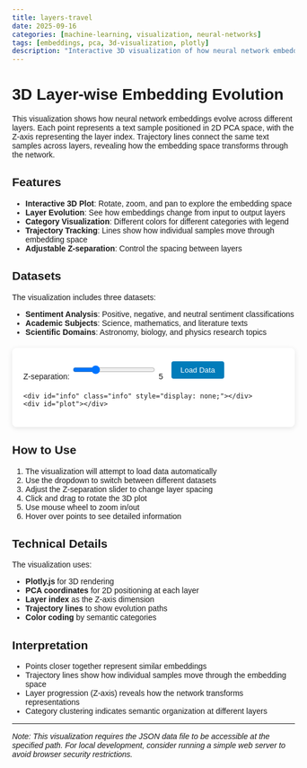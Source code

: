 ```yaml
---
title: layers-travel
date: 2025-09-16
categories: [machine-learning, visualization, neural-networks]
tags: [embeddings, pca, 3d-visualization, plotly]
description: "Interactive 3D visualization of how neural network embeddings evolve across layers"
---
```


# 3D Layer-wise Embedding Evolution

This visualization shows how neural network embeddings evolve across different layers. Each point represents a text sample positioned in 2D PCA space, with the Z-axis representing the layer index. Trajectory lines connect the same text samples across layers, revealing how the embedding space transforms through the network.

## Features

- **Interactive 3D Plot**: Rotate, zoom, and pan to explore the embedding space
- **Layer Evolution**: See how embeddings change from input to output layers
- **Category Visualization**: Different colors for different categories with legend
- **Trajectory Tracking**: Lines show how individual samples move through embedding space
- **Adjustable Z-separation**: Control the spacing between layers

## Datasets

The visualization includes three datasets:
- **Sentiment Analysis**: Positive, negative, and neutral sentiment classifications
- **Academic Subjects**: Science, mathematics, and literature texts
- **Scientific Domains**: Astronomy, biology, and physics research topics

<div id="embedding-visualization">
<style>
body {
    font-family: Arial, sans-serif;
}
.viz-container {
    max-width: 100%;
    background: white;
    padding: 20px;
    border-radius: 8px;
    box-shadow: 0 2px 10px rgba(0,0,0,0.1);
    margin: 20px 0;
}
.controls {
    margin-bottom: 20px;
    display: flex;
    gap: 15px;
    align-items: center;
    flex-wrap: wrap;
}
.controls select, .controls input[type="range"] {
    padding: 8px;
    border: 1px solid #ddd;
    border-radius: 4px;
}
.controls button {
    padding: 8px 16px;
    background: #007cba;
    color: white;
    border: none;
    border-radius: 4px;
    cursor: pointer;
}
.controls button:hover {
    background: #005a87;
}
#plot {
    width: 100%;
    height: 600px;
    border: 1px solid #ddd;
    border-radius: 4px;
}
.info {
    margin-bottom: 10px;
    padding: 10px;
    background: #e8f4f8;
    border-radius: 4px;
    font-size: 14px;
}
#loadStatus {
    margin-left: 10px;
    font-weight: bold;
}
</style>

<div class="viz-container">
    <div class="controls">
        <select id="datasetSelect" style="display: none;">
            <option value="">Select Dataset</option>
        </select>
        <label>
            Z-separation: 
            <input type="range" id="zSeparation" min="1" max="20" value="5" />
            <span id="zValue">5</span>
        </label>
        <button id="loadData">Load Data</button>
        <span id="loadStatus"></span>
    </div>
    
    <div id="info" class="info" style="display: none;"></div>
    <div id="plot"></div>
</div>

<script src="https://cdnjs.cloudflare.com/ajax/libs/plotly.js/2.26.0/plotly.min.js"></script>
<script>
    let currentData = null;
    const JSON_FILE_PATH = 'https://tatva.sumityadav.com.np/posts/2025/09/16/layers-travel/all_layerwise_embeddings.json';
    
    // Color palette for categories
    const colors = [
        '#e41a1c', '#377eb8', '#4daf4a', '#984ea3', 
        '#ff7f00', '#ffff33', '#a65628', '#f781bf'
    ];

    document.getElementById('loadData').addEventListener('click', loadDataFromFile);
    document.getElementById('datasetSelect').addEventListener('change', updateVisualization);
    document.getElementById('zSeparation').addEventListener('input', function() {
        document.getElementById('zValue').textContent = this.value;
        updateVisualization();
    });

    // Load data automatically on page load
    window.addEventListener('load', loadDataFromFile);

    function loadDataFromFile() {
        const statusEl = document.getElementById('loadStatus');
        statusEl.textContent = 'Loading...';
        statusEl.style.color = 'orange';
        
        fetch(JSON_FILE_PATH)
            .then(response => {
                if (!response.ok) {
                    throw new Error(`HTTP error! status: ${response.status}`);
                }
                return response.json();
            })
            .then(data => {
                currentData = data;
                populateDatasetSelect();
                updateVisualization();
                statusEl.textContent = 'Data loaded successfully!';
                statusEl.style.color = 'green';
            })
            .catch(error => {
                console.error('Error loading JSON:', error);
                statusEl.textContent = `Error loading data: ${error.message}`;
                statusEl.style.color = 'red';
                
                // Show fallback message
                document.getElementById('plot').innerHTML = `
                    <div style="display: flex; align-items: center; justify-content: center; height: 100%; color: #666; font-size: 18px;">
                        <div style="text-align: center;">
                            <p>Could not load JSON file from: ${JSON_FILE_PATH}</p>
                            <p style="font-size: 14px; color: #999;">
                                Make sure the file exists at the specified path and the browser has permission to access it.
                            </p>
                            <p style="font-size: 12px; color: #ccc;">
                                Note: For security reasons, browsers may block local file access. 
                                Consider running a local web server or hosting the file.
                            </p>
                        </div>
                    </div>
                `;
            });
    }

    function populateDatasetSelect() {
        const select = document.getElementById('datasetSelect');
        select.innerHTML = '<option value="">Select Dataset</option>';
        
        if (currentData) {
            // Check if data has multiple datasets
            const datasetNames = Object.keys(currentData);
            if (datasetNames.length > 1) {
                datasetNames.forEach(name => {
                    const option = document.createElement('option');
                    option.value = name;
                    option.textContent = name.replace(/_/g, ' ').replace(/\b\w/g, l => l.toUpperCase());
                    select.appendChild(option);
                });
                select.style.display = 'block';
                select.value = datasetNames[0]; // Select first dataset
            } else {
                select.style.display = 'none';
            }
        }
    }

    function getCurrentDataset() {
        if (!currentData) return null;
        
        const selectedDataset = document.getElementById('datasetSelect').value;
        
        if (selectedDataset && currentData[selectedDataset]) {
            return currentData[selectedDataset];
        } else if (currentData.layers) {
            // Single dataset format
            return currentData;
        } else {
            // Multiple datasets, return first one
            const firstKey = Object.keys(currentData)[0];
            return currentData[firstKey];
        }
    }

    function updateVisualization() {
        const dataset = getCurrentDataset();
        if (!dataset) return;

        const zSeparation = parseInt(document.getElementById('zSeparation').value);
        
        // Update info
        const info = document.getElementById('info');
        info.style.display = 'block';
        info.innerHTML = `
            <strong>Dataset:</strong> ${dataset.dataset_name || 'Unknown'} | 
            <strong>Description:</strong> ${dataset.description || 'N/A'} | 
            <strong>Total Items:</strong> ${dataset.total_items || 'N/A'} | 
            <strong>Layers:</strong> ${dataset.num_layers || Object.keys(dataset.layers).length}
        `;

        // Prepare data for plotting
        const traces = [];
        const categories = dataset.categories || [];
        const categoryColors = {};
        categories.forEach((cat, i) => {
            categoryColors[cat] = colors[i % colors.length];
        });

        // Create traces for each category
        categories.forEach(category => {
            const x = [], y = [], z = [], text = [], layer_info = [];
            
            Object.entries(dataset.layers).forEach(([layerStr, layerData]) => {
                const layerIdx = parseInt(layerStr);
                const zLevel = layerIdx * zSeparation;
                
                layerData.items.forEach(item => {
                    if (item.category === category) {
                        x.push(item.pca_coordinates.x);
                        y.push(item.pca_coordinates.y);
                        z.push(zLevel);
                        text.push(`${item.text}<br>Category: ${item.category}<br>Layer: ${layerIdx}`);
                        layer_info.push(layerIdx);
                    }
                });
            });

            if (x.length > 0) {
                traces.push({
                    x: x,
                    y: y,
                    z: z,
                    text: text,
                    type: 'scatter3d',
                    mode: 'markers',
                    name: category,
                    marker: {
                        size: 6,
                        color: categoryColors[category],
                        opacity: 0.8,
                        line: {
                            color: 'black',
                            width: 0.5
                        }
                    },
                    hovertemplate: '%{text}<extra></extra>'
                });
            }
        });

        // Add trajectory lines for same text across layers
        const textTrajectories = {};
        Object.entries(dataset.layers).forEach(([layerStr, layerData]) => {
            const layerIdx = parseInt(layerStr);
            const zLevel = layerIdx * zSeparation;
            
            layerData.items.forEach(item => {
                if (!textTrajectories[item.text]) {
                    textTrajectories[item.text] = {
                        x: [], y: [], z: [], 
                        category: item.category
                    };
                }
                textTrajectories[item.text].x.push(item.pca_coordinates.x);
                textTrajectories[item.text].y.push(item.pca_coordinates.y);
                textTrajectories[item.text].z.push(zLevel);
            });
        });

        // Add trajectory lines
        Object.values(textTrajectories).forEach((traj, i) => {
            if (traj.x.length > 1) {
                traces.push({
                    x: traj.x,
                    y: traj.y,
                    z: traj.z,
                    type: 'scatter3d',
                    mode: 'lines',
                    name: '',
                    showlegend: false,
                    line: {
                        color: categoryColors[traj.category],
                        width: 2,
                        opacity: 0.3
                    },
                    hoverinfo: 'skip'
                });
            }
        });

        const layout = {
            title: `3D Layer-wise Embedding Evolution: ${dataset.dataset_name || 'Dataset'}`,
            scene: {
                xaxis: { title: 'PC1' },
                yaxis: { title: 'PC2' },
                zaxis: { title: 'Layer Index' },
                camera: {
                    eye: { x: 1.5, y: 1.5, z: 1.5 }
                }
            },
            margin: { l: 0, r: 0, b: 0, t: 40 },
            legend: {
                x: 0,
                y: 1
            }
        };

        Plotly.newPlot('plot', traces, layout, {
            responsive: true,
            displayModeBar: true
        });
    }

    // Instructions for user
    if (!currentData) {
        document.getElementById('plot').innerHTML = `
            <div style="display: flex; align-items: center; justify-content: center; height: 100%; color: #666; font-size: 18px;">
                <div style="text-align: center;">
                    <p>Loading data from: ${JSON_FILE_PATH}</p>
                    <p style="font-size: 14px; color: #999;">
                        Click "Load Data" if the data doesn't load automatically
                    </p>
                </div>
            </div>
        `;
    }
</script>
</div>

## How to Use

1. The visualization will attempt to load data automatically
2. Use the dropdown to switch between different datasets
3. Adjust the Z-separation slider to change layer spacing
4. Click and drag to rotate the 3D plot
5. Use mouse wheel to zoom in/out
6. Hover over points to see detailed information

## Technical Details

The visualization uses:
- **Plotly.js** for 3D rendering
- **PCA coordinates** for 2D positioning at each layer
- **Layer index** as the Z-axis dimension
- **Trajectory lines** to show evolution paths
- **Color coding** by semantic categories

## Interpretation

- Points closer together represent similar embeddings
- Trajectory lines show how individual samples move through the embedding space
- Layer progression (Z-axis) reveals how the network transforms representations
- Category clustering indicates semantic organization at different layers

---

*Note: This visualization requires the JSON data file to be accessible at the specified path. For local development, consider running a simple web server to avoid browser security restrictions.*
